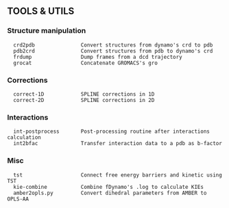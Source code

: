 ##  TOOLS & UTILS  ##

### Structure manipulation
```
  crd2pdb               Convert structures from dynamo's crd to pdb
  pdb2crd               Convert structures from pdb to dynamo's crd
  frdump                Dump frames from a dcd trajectory
  grocat                Concatenate GROMACS's gro
```

### Corrections
```
  correct-1D            SPLINE corrections in 1D
  correct-2D            SPLINE corrections in 2D
```

### Interactions
```
  int-postprocess       Post-processing routine after interactions calculation
  int2bfac              Transfer interaction data to a pdb as b-factor
```

### Misc
```
  tst                   Connect free energy barriers and kinetic using TST
  kie-combine           Combine fDynamo's .log to calculate KIEs
  amber2opls.py         Convert dihedral parameters from AMBER to OPLS-AA
```
